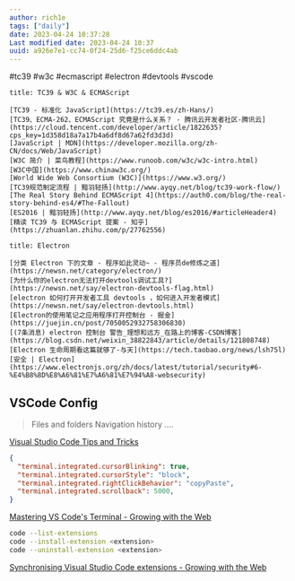 ```yaml
---
author: rich1e
tags: ["daily"]
date: 2023-04-24 10:37:28
Last modified date: 2023-04-24 10:37
uuid: a926e7e1-cc74-0f24-25d6-f25ce6ddc4ab
---
```


#tc39 #w3c #ecmascript #electron #devtools #vscode 

```ad-note
title: TC39 & W3C & ECMAScript

[TC39 - 标准化 JavaScript](https://tc39.es/zh-Hans/)
[TC39、ECMA-262、ECMAScript 究竟是什么关系？ - 腾讯云开发者社区-腾讯云](https://cloud.tencent.com/developer/article/1822635?cps_key=1d358d18a7a17b4a6df8d67a62fd3d3d)
[JavaScript | MDN](https://developer.mozilla.org/zh-CN/docs/Web/JavaScript)
[W3C 简介 | 菜鸟教程](https://www.runoob.com/w3c/w3c-intro.html)
[W3C中国](https://www.chinaw3c.org/)
[World Wide Web Consortium (W3C)](https://www.w3.org/)
[TC39规范制定流程 | 黯羽轻扬](http://www.ayqy.net/blog/tc39-work-flow/)
[The Real Story Behind ECMAScript 4](https://auth0.com/blog/the-real-story-behind-es4/#The-Fallout)
[ES2016 | 黯羽轻扬](http://www.ayqy.net/blog/es2016/#articleHeader4)
[精读 TC39 与 ECMAScript 提案 - 知乎](https://zhuanlan.zhihu.com/p/27762556)

```

```ad-note
title: Electron

[分类 Electron 下的文章 - 程序如此灵动~ - 程序员de修炼之道](https://newsn.net/category/electron/)
[为什么你的electron无法打开devtools调试工具?](https://newsn.net/say/electron-devtools-flag.html)
[electron 如何打开开发者工具 devtools ，如何进入开发者模式](https://newsn.net/say/electron-devtools.html)
[Electron的使用笔记之应用程序打开控制台 - 掘金](https://juejin.cn/post/7050052932758306830)
[(7条消息) electron 控制台 警告_理想和远方_在路上的博客-CSDN博客](https://blog.csdn.net/weixin_38822843/article/details/121808748)
[Electron 生命周期看这篇就够了-与天](https://tech.taobao.org/news/lsh75l)
[安全 | Electron](https://www.electronjs.org/zh/docs/latest/tutorial/security#6-%E4%B8%8D%E8%A6%81%E7%A6%81%E7%94%A8-websecurity)

```

## VSCode Config

> Files and folders
> Navigation history
> ....

[Visual Studio Code Tips and Tricks](https://code.visualstudio.com/docs/getstarted/tips-and-tricks)

```json
{
  "terminal.integrated.cursorBlinking": true,
  "terminal.integrated.cursorStyle": "block",
  "terminal.integrated.rightClickBehavior": "copyPaste",
  "terminal.integrated.scrollback": 5000,
}
```

[Mastering VS Code's Terminal - Growing with the Web](https://www.growingwiththeweb.com/2017/03/mastering-vscodes-terminal.html)

```zsh
code --list-extensions
code --install-extension <extension>
code --uninstall-extension <extension>
```

[Synchronising Visual Studio Code extensions - Growing with the Web](https://www.growingwiththeweb.com/2016/06/syncing-vscode-extensions.html)